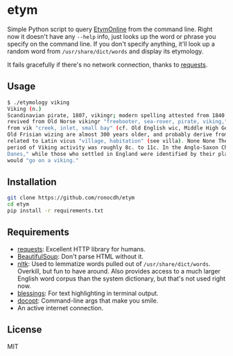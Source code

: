 etym
=========

Simple Python script to query [EtymOnline] from the command line. 
Right now it doesn't have any `--help` info, just looks up the word or phrase 
you specify on the command line. If you don't specify anything, it'll look up 
a random word from `/usr/share/dict/words` and display its etymology.

It fails gracefully if there's no network connection, thanks to [requests].

Usage
-----

```sh
$ ./etymology viking
Viking (n.)
Scandinavian pirate, 1807, vikingr; modern spelling attested from 1840. The word is a historical revival; it was not used in Middle English, but it was
revived from Old Norse vikingr "freebooter, sea-rover, pirate, viking," which usually is explained as meaning properly "one who came from the fjords,"
from vik "creek, inlet, small bay" (cf. Old English wic, Middle High German wich "bay," and second element in Reykjavik). But Old English wicing and
Old Frisian wizing are almost 300 years older, and probably derive from wic "village, camp" (temporary camps were a feature of the Viking raids),
related to Latin vicus "village, habitation" (see villa). None None The connection between the Norse and Old English words is still much debated. The
period of Viking activity was roughly 8c. to 11c. In the Anglo-Saxon Chronicle, the raiding armies generally were referred to as þa Deniscan "the
Danes," while those who settled in England were identified by their place of settlement. Old Norse viking (n.) meant "freebooting voyage, piracy;" one
would "go on a viking."
```

Installation
--------------

```sh
git clone https://github.com/ronocdh/etym
cd etym
pip install -r requirements.txt
```

Requirements
------------

* [requests]: Excellent HTTP library for humans.
* [BeautifulSoup]: Don't parse HTML without it.
* [nltk]: Used to lemmatize words pulled out of `/usr/share/dict/words`. Overkill, but fun to have around. Also provides access to a much larger English word corpus than the system dictionary, but that's not used right now.
* [blessings]: For text highlighting in terminal output.
* [docopt]: Command-line args that make you smile.
* An active internet connection.


License
----

MIT

[EtymOnline]:http://www.etymonline.com/
[requests]:http://docs.python-requests.org/en/latest/
[BeautifulSoup]:http://www.crummy.com/software/BeautifulSoup/
[nltk]:http://www.nltk.org/
[blessings]:https://pypi.python.org/pypi/blessings/
[docopt]:http://docopt.org/
